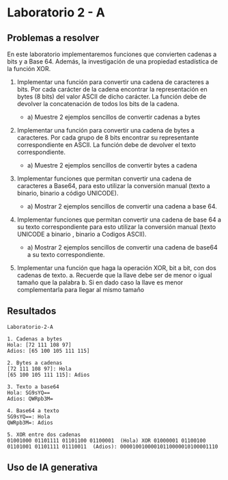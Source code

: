 # Laboratorio 2 - A

## Problemas a resolver

En este laboratorio implementaremos funciones que convierten cadenas a bits y a Base 64.
Además, la investigación de una propiedad estadística de la función XOR.
1. Implementar una función para convertir una cadena de caracteres a bits. Por cada
   carácter de la cadena encontrar la representación en bytes (8 bits) del valor ASCII de
   dicho carácter. La función debe de devolver la concatenación de todos los bits de la
   cadena.

   - a) Muestre 2 ejemplos sencillos de convertir cadenas a bytes

2. Implementar una función para convertir una cadena de bytes a caracteres. Por cada
   grupo de 8 bits encontrar su representante correspondiente en ASCII. La función debe
   de devolver el texto correspondiente.

   - a) Muestre 2 ejemplos sencillos de convertir bytes a cadena

3. Implementar funciones que permitan convertir una cadena de caracteres a Base64, para
   esto utilizar la conversión manual (texto a binario, binario a código UNICODE).

   - a) Mostrar 2 ejemplos sencillos de convertir una cadena a base 64.

4. Implementar funciones que permitan convertir una cadena de base 64 a su texto
   correspondiente para esto utilizar la conversión manual (texto UNICODE a binario ,
   binario a Codigos ASCII).
   
   - a) Mostrar 2 ejemplos sencillos de convertir una cadena de base64 a su texto
      correspondiente.

5. Implementar una función que haga la operación XOR, bit a bit, con dos cadenas de
   texto.
   a. Recuerde que la llave debe ser de menor o igual tamaño que la palabra
   b. Si en dado caso la llave es menor complementarla para llegar al mismo tamaño


## Resultados

```text
Laboratorio-2-A

1. Cadenas a bytes
Hola: [72 111 108 97]
Adios: [65 100 105 111 115]

2. Bytes a cadenas
[72 111 108 97]: Hola
[65 100 105 111 115]: Adios

3. Texto a base64
Hola: SG9sYQ==
Adios: QWRpb3M=

4. Base64 a texto
SG9sYQ==: Hola
QWRpb3M=: Adios

5. XOR entre dos cadenas
01001000 01101111 01101100 01100001  (Hola) XOR 01000001 01100100 01101001 01101111 01110011  (Adios): 00001001000010110000010100001110
```


## Uso de IA generativa